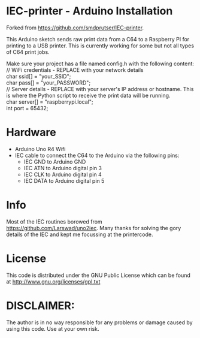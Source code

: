# IEC-printer - Arduino Installation

Forked from https://github.com/smdprutser/IEC-printer.

This Arduino sketch sends raw print data from a C64 to a Raspberry PI for printing to a USB printer. This is currently working for some but not all types of C64 print jobs.

Make sure your project has a file named config.h with the following content:\
// WiFi credentials - REPLACE with your network details\
char ssid[] = "your_SSID";\
char pass[] = "your_PASSWORD";\
// Server details - REPLACE with your server's IP address or hostname. This is where the Python script to receive the print data will be running.\
char server[] = "raspberrypi.local";\
int port = 65432;

# Hardware
 * Arduino Uno R4 Wifi
 * IEC cable to connect the C64 to the Arduino via the following pins:
    - IEC GND to Arduino GND
    - IEC ATN to Arduino digital pin 3
    - IEC CLK to Arduino digital pin 4
    - IEC DATA to Arduino digital pin 5

# Info
Most of the IEC routines borowed from https://github.com/Larswad/uno2iec. Many thanks for solving the gory details of the IEC and kept me focussing at the printercode.

# License
This code is distributed under the GNU Public License
which can be found at http://www.gnu.org/licenses/gpl.txt

# DISCLAIMER:
The author is in no way responsible for any problems or damage caused by using this code. Use at your own risk.